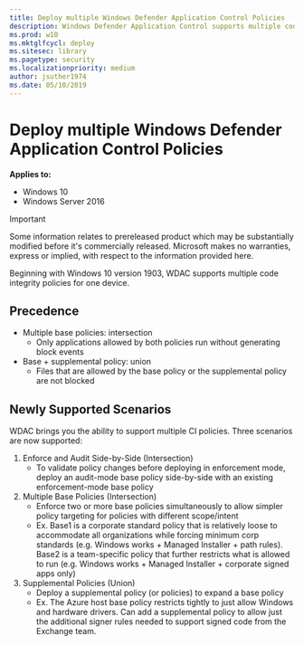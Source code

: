 ```yaml
---
title: Deploy multiple Windows Defender Application Control Policies  (Windows 10)
description: Windows Defender Application Control supports multiple code integrity policies for one device.
ms.prod: w10
ms.mktglfcycl: deploy
ms.sitesec: library
ms.pagetype: security
ms.localizationpriority: medium
author: jsuther1974
ms.date: 05/10/2019
---
```


# Deploy multiple Windows Defender Application Control Policies 

**Applies to:**

-   Windows 10
-   Windows Server 2016

>[!IMPORTANT]
>Some information relates to prereleased product which may be substantially modified before it's commercially released. Microsoft makes no warranties, express or implied, with respect to the information provided here.

Beginning with Windows 10 version 1903, WDAC supports multiple code integrity policies for one device. 

## Precedence

- Multiple base policies: intersection
  - Only applications allowed by both policies run without generating block events
- Base + supplemental policy: union
  - Files that are allowed by the base policy or the supplemental policy are not blocked

## Newly Supported Scenarios

WDAC brings you the ability to support multiple CI policies. Three scenarios are now supported:

1.	Enforce and Audit Side-by-Side (Intersection)
    - To validate policy changes before deploying in enforcement mode, deploy an audit-mode base policy side-by-side with an existing enforcement-mode base policy
2.	Multiple Base Policies (Intersection)
    - Enforce two or more base policies simultaneously to allow simpler policy targeting for policies with different scope/intent
    - Ex. Base1 is a corporate standard policy that is relatively loose to accommodate all organizations while forcing minimum corp standards (e.g. Windows works + Managed Installer + path rules). Base2 is a team-specific policy that further restricts what is allowed to run (e.g. Windows works + Managed Installer + corporate signed apps only)
3.	Supplemental Policies (Union)
    - Deploy a supplemental policy (or policies) to expand a base policy
    - Ex. The Azure host base policy restricts tightly to just allow Windows and hardware drivers. Can add a supplemental policy to allow just the additional signer rules needed to support signed code from the Exchange team.
